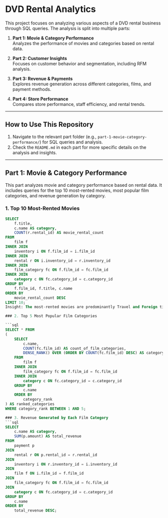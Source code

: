 # DVD Rental Analytics

This project focuses on analyzing various aspects of a DVD rental business through SQL queries. The analysis is split into multiple parts:

1. **Part 1: Movie & Category Performance**  
   Analyzes the performance of movies and categories based on rental data.

2. **Part 2: Customer Insights**  
   Focuses on customer behavior and segmentation, including RFM analysis.

3. **Part 3: Revenue & Payments**  
   Explores revenue generation across different categories, films, and payment methods.

4. **Part 4: Store Performance**  
   Compares store performance, staff efficiency, and rental trends.

---

## How to Use This Repository

1. Navigate to the relevant part folder (e.g., `part-1-movie-category-performance/`) for SQL queries and analysis.
2. Check the `README.md` in each part for more specific details on the analysis and insights.

---

## Part 1: Movie & Category Performance

This part analyzes movie and category performance based on rental data. It includes queries for the top 10 most-rented movies, most popular film categories, and revenue generation by category.

### 1. Top 10 Most-Rented Movies

```sql
SELECT 
    f.title,
    c.name AS category,
    COUNT(r.rental_id) AS movie_rental_count
FROM 
    film f
INNER JOIN 
    inventory i ON f.film_id = i.film_id
INNER JOIN 
    rental r ON i.inventory_id = r.inventory_id
INNER JOIN 
    film_category fc ON f.film_id = fc.film_id
INNER JOIN 
    category c ON fc.category_id = c.category_id  
GROUP BY 
    f.film_id, f.title, c.name
ORDER BY 
    movie_rental_count DESC
LIMIT 10;
Insight: The most-rented movies are predominantly Travel and Foreign titles, indicating a customer preference for culturally rich or globally themed content.

### 2. Top 5 Most Popular Film Categories

```sql
SELECT * FROM 
(
    SELECT 
        c.name, 
        COUNT(fc.film_id) AS count_of_film_categories,
        DENSE_RANK() OVER (ORDER BY COUNT(fc.film_id) DESC) AS category_rank
    FROM 
        film f
    INNER JOIN 
        film_category fc ON f.film_id = fc.film_id
    INNER JOIN 
        category c ON fc.category_id = c.category_id
    GROUP BY 
        c.name
    ORDER BY 
        category_rank
) AS ranked_categories
WHERE category_rank BETWEEN 1 AND 5;

### 3. Revenue Generated by Each Film Category
```sql
SELECT 
    c.name AS category,
    SUM(p.amount) AS total_revenue
FROM 
    payment p
JOIN 
    rental r ON p.rental_id = r.rental_id
JOIN 
    inventory i ON r.inventory_id = i.inventory_id
JOIN 
    film f ON i.film_id = f.film_id
JOIN 
    film_category fc ON f.film_id = fc.film_id
JOIN 
    category c ON fc.category_id = c.category_id
GROUP BY 
    c.name
ORDER BY 
    total_revenue DESC;

